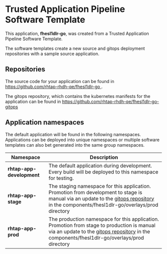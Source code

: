 # Trusted Application Pipeline Software Template

This application, **fhesl1dlr-go**, was created from a Trusted Application Pipeline Software Template.

The software templates create a new source and gitops deployment repositories with a sample source application. 

## Repositories

The source code for your application can be found in [https://github.com/rhtap-rhdh-qe/fhesl1dlr-go ](https://github.com/rhtap-rhdh-qe/fhesl1dlr-go ).
 
The gitops repository, which contains the kubernetes manifests for the application can be found in 
[https://github.com/rhtap-rhdh-qe/fhesl1dlr-go-gitops ](https://github.com/rhtap-rhdh-qe/fhesl1dlr-go-gitops ) 

## Application namespaces 

The default application will be found in the following namespaces. Applications can be deployed into unique namespaces or multiple software templates can also bet generated into the same group namespaces.  

|  Namespace   |  Description   |  
| -------- | -------- |   
| **rhtap-app-development** | The default application during development. Every build will be deployed to this namespace for testing. | 
| **rhtap-app-stage** | The staging namespace for this application. Promotion from development to stage is manual via an update to the [gitops repository](https://github.com/rhtap-rhdh-qe/fhesl1dlr-go-gitops ) in the components/fhesl1dlr-go/overlays/prod directory |  
| **rhtap-app-prod** | The production namespace for this application. Promotion from stage to production is manual via an update to the [gitops repository](https://github.com/rhtap-rhdh-qe/fhesl1dlr-go-gitops ) in the components/fhesl1dlr-go/overlays/prod directory | 